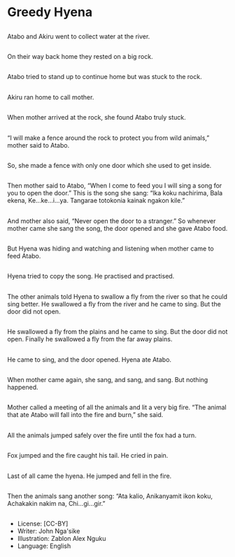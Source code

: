 # Greedy Hyena

##
Atabo and Akiru went to
collect water at the
river.

##
On their way back
home they rested on a
big rock.

##
Atabo tried to stand up
to continue home but
was stuck to the rock.

##
Akiru ran home to call
mother.

##
When mother arrived at
the rock, she found
Atabo truly stuck.

##
“I will make a fence
around the rock to
protect you from wild
animals,” mother said
to Atabo.

##
So, she made a fence
with only one door
which she used to get
inside.

##
Then mother said to Atabo, “When I come to
feed you I will sing a song for you to open
the door.”
This is the song she sang:
“lka koku nachirima,
Bala ekena,
Ke...ke...i...ya.
Tangarae totokonia kainak ngakon kile.”

##
And mother also said, “Never open the door
to a stranger.”
So whenever mother came she sang the
song, the door opened and she gave Atabo
food.

##
But Hyena was hiding
and watching and
listening when mother
came to feed Atabo.

##
Hyena tried to copy the
song. He practised and
practised.

##
The other animals told
Hyena to swallow a fly
from the river so that
he could sing better.
He swallowed a fly from
the river and he came
to sing. But the door did
not open.

##
He swallowed a fly from
the plains and he came
to sing. But the door did
not open.
Finally he swallowed a
fly from the far away
plains.

##
He came to sing, and
the door opened.
Hyena ate Atabo.

##
When mother came
again, she sang, and
sang, and sang. But
nothing happened.

##
Mother called a
meeting of all the
animals and lit a very
big fire.
“The animal that ate
Atabo will fall into the
fire and burn,” she said.

##
All the animals jumped
safely over the fire until
the fox had a turn.

##
Fox jumped and the fire
caught his tail.
He cried in pain.

##
Last of all came the
hyena.
He jumped and fell in
the fire.

##
Then the animals sang
another song:
“Ata kalio,
Anikanyamit ikon koku,
Achakakin nakim na,
Chi...gi...gir.”

##
* License: [CC-BY]
* Writer: John Nga'sike
* Illustration: Zablon Alex Nguku
* Language: English
